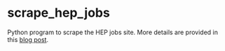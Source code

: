 # scrape_hep_jobs
Python program to scrape the HEP jobs site. More details are provided in this <a href="https://mystatisticsblog.blogspot.com/2017/11/">blog post</a>.
